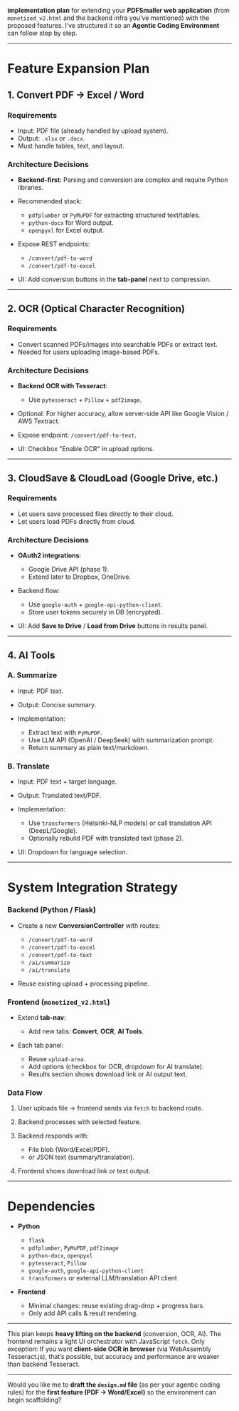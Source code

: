 **implementation plan** for extending your **PDFSmaller web application** (from `monetized_v2.html` and the backend infra you’ve mentioned) with the proposed features. I’ve structured it so an **Agentic Coding Environment** can follow step by step.

---

# Feature Expansion Plan

## 1. **Convert PDF → Excel / Word**

### Requirements

* Input: PDF file (already handled by upload system).
* Output: `.xlsx` or `.docx`.
* Must handle tables, text, and layout.

### Architecture Decisions

* **Backend-first**: Parsing and conversion are complex and require Python libraries.
* Recommended stack:

  * `pdfplumber` or `PyMuPDF` for extracting structured text/tables.
  * `python-docx` for Word output.
  * `openpyxl` for Excel output.
* Expose REST endpoints:

  * `/convert/pdf-to-word`
  * `/convert/pdf-to-excel`
* UI: Add conversion buttons in the **tab-panel** next to compression.

---

## 2. **OCR (Optical Character Recognition)**

### Requirements

* Convert scanned PDFs/images into searchable PDFs or extract text.
* Needed for users uploading image-based PDFs.

### Architecture Decisions

* **Backend OCR with Tesseract**:

  * Use `pytesseract` + `Pillow` + `pdf2image`.
* Optional: For higher accuracy, allow server-side API like Google Vision / AWS Textract.
* Expose endpoint: `/convert/pdf-to-text`.
* UI: Checkbox "Enable OCR" in upload options.

---

## 3. **CloudSave & CloudLoad (Google Drive, etc.)**

### Requirements

* Let users save processed files directly to their cloud.
* Let users load PDFs directly from cloud.

### Architecture Decisions

* **OAuth2 integrations**:

  * Google Drive API (phase 1).
  * Extend later to Dropbox, OneDrive.
* Backend flow:

  * Use `google-auth` + `google-api-python-client`.
  * Store user tokens securely in DB (encrypted).
* UI: Add **Save to Drive** / **Load from Drive** buttons in results panel.

---

## 4. **AI Tools**

### A. Summarize

* Input: PDF text.
* Output: Concise summary.
* Implementation:

  * Extract text with `PyMuPDF`.
  * Use LLM API (OpenAI / DeepSeek) with summarization prompt.
  * Return summary as plain text/markdown.

### B. Translate

* Input: PDF text + target language.
* Output: Translated text/PDF.
* Implementation:

  * Use `transformers` (Helsinki-NLP models) or call translation API (DeepL/Google).
  * Optionally rebuild PDF with translated text (phase 2).
* UI: Dropdown for language selection.

---

# System Integration Strategy

### Backend (Python / Flask)

* Create a new **ConversionController** with routes:

  * `/convert/pdf-to-word`
  * `/convert/pdf-to-excel`
  * `/convert/pdf-to-text`
  * `/ai/summarize`
  * `/ai/translate`
* Reuse existing upload + processing pipeline.

### Frontend (`monetized_v2.html`)

* Extend **tab-nav**:

  * Add new tabs: **Convert**, **OCR**, **AI Tools**.
* Each tab panel:

  * Reuse `upload-area`.
  * Add options (checkbox for OCR, dropdown for AI translate).
  * Results section shows download link or AI output text.

### Data Flow

1. User uploads file → frontend sends via `fetch` to backend route.
2. Backend processes with selected feature.
3. Backend responds with:

   * File blob (Word/Excel/PDF).
   * or JSON text (summary/translation).
4. Frontend shows download link or text output.

---

# Dependencies

* **Python**

  * `flask`
  * `pdfplumber`, `PyMuPDF`, `pdf2image`
  * `python-docx`, `openpyxl`
  * `pytesseract`, `Pillow`
  * `google-auth`, `google-api-python-client`
  * `transformers` or external LLM/translation API client
* **Frontend**

  * Minimal changes: reuse existing drag-drop + progress bars.
  * Only add API calls & result rendering.

---

This plan keeps **heavy lifting on the backend** (conversion, OCR, AI). The frontend remains a light UI orchestrator with JavaScript `fetch`. Only exception: If you want **client-side OCR in browser** (via WebAssembly Tesseract.js), that’s possible, but accuracy and performance are weaker than backend Tesseract.

---

Would you like me to **draft the `design.md` file** (as per your agentic coding rules) for the **first feature (PDF → Word/Excel)** so the environment can begin scaffolding?
